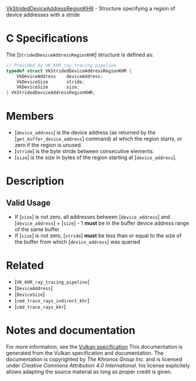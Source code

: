 [VkStridedDeviceAddressRegionKHR](https://www.khronos.org/registry/vulkan/specs/1.3-extensions/man/html/VkStridedDeviceAddressRegionKHR.html) - Structure specifying a region of device addresses with a stride

# C Specifications
The [`StridedDeviceAddressRegionKHR`] structure is defined as:
```c
// Provided by VK_KHR_ray_tracing_pipeline
typedef struct VkStridedDeviceAddressRegionKHR {
    VkDeviceAddress    deviceAddress;
    VkDeviceSize       stride;
    VkDeviceSize       size;
} VkStridedDeviceAddressRegionKHR;
```

# Members
- [`device_address`] is the device address (as returned by the [`get_buffer_device_address`] command) at which the region starts, or zero if the region is unused.
- [`stride`] is the byte stride between consecutive elements.
- [`size`] is the size in bytes of the region starting at [`device_address`].

# Description
## Valid Usage
-    If [`size`] is not zero, all addresses between [`device_address`] and [`device_address`] +  [`size`] - 1 **must**  be in the buffer device address range of the same buffer
-    If [`size`] is not zero, [`stride`] **must**  be less than or equal to the size of the buffer from which [`device_address`] was queried

# Related
- [`VK_KHR_ray_tracing_pipeline`]
- [`DeviceAddress`]
- [`DeviceSize`]
- [`cmd_trace_rays_indirect_khr`]
- [`cmd_trace_rays_khr`]

# Notes and documentation
For more information, see the [Vulkan specification](https://www.khronos.org/registry/vulkan/specs/1.3-extensions/html/vkspec.html)
This documentation is generated from the Vulkan specification and documentation.
The documentation is copyrighted by *The Khronos Group Inc.* and is licensed under *Creative Commons Attribution 4.0 International*.
his license explicitely allows adapting the source material as long as proper credit is given.
        